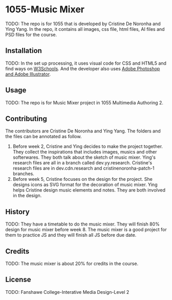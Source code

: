 # 1055-Music Mixer

TODO: The repo is for 1055 that is developed by Cristine De Noronha and Ying Yang. In the repo, it contains all images, css file, html files, AI files and PSD files for the course.

## Installation
TODO: In the set up processing, it uses visual code for CSS and HTML5 and find ways on [W3Schools](https://www.w3schools.com/). 
And the developer also uses [Adobe Photoshop and Adobe Illustrator](https://www.adobe.com/ca_fr/).

## Usage
TODO: The repo is for Music Mixer project in 1055 Multimedia Authoring 2.

## Contributing
The contributors are Cristine De Noronha and Ying Yang. The folders and the files can be annotated as follow.
1. Before week 2, Cristine and Ying decides to make the project together. They collect the inspirations that includes images, musics and other softerwares. They both talk about the sketch of music mixer. Ying's research files are all in a branch called dev.yy.research. Cristine's research files are in dev.cdn.research and cristinenoronha-patch-1 branches.
2. Before week 5, Cristine focuses on the design for the project. She designs icons as SVG format for the decoration of music mixer. Ying helps Cristine design music elements and notes. They are both involved in the design.

## History
TODO: They have a timetable to do the music mixer. They will finish 80% design for music mixer before week 8. The music mixer is a good project for them to practice JS and they will finish all JS before due date.
## Credits
TODO: The music mixer is about 20% for credits in the course.

## License
TODO: Fanshawe College-Interative Media Design-Level 2

